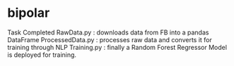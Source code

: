 # bipolar
Task Completed
RawData.py : downloads data from FB into a pandas DataFrame
ProcessedData.py : processes raw data and converts it for training through NLP
Training.py : finally a Random Forest Regressor Model is deployed for training. 
